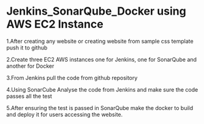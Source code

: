 # Jenkins_SonarQube_Docker using AWS EC2 Instance

1.After creating any website or creating website from sample css template push it to github 

2.Create three EC2 AWS instances one for Jenkins, one for SonarQube and another for Docker

3.From Jenkins pull the code from github repository

4.Using SonarCube Analyse the code from Jenkins and make sure the code passes all the test

5.After ensuring the test is passed in SonarQube make the docker to build and deploy it for users accessing the website. 
